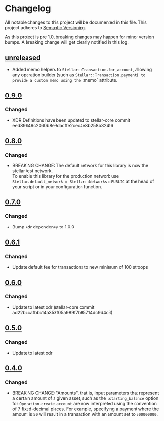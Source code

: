 # Changelog

All notable changes to this project will be documented in this
file.  This project adheres to [Semantic Versioning](http://semver.org/).

As this project is pre 1.0, breaking changes may happen for minor version
bumps.  A breaking change will get clearly notified in this log.

## [unreleased](https://github.com/stellar/ruby-stellar-base/compare/v0.9.0...master)

- Added memo helpers to `Stellar::Transaction.for_account`, allowing any operation builder (such as `Stellar::Transaction.payment) to provide a custom memo using the `:memo` attribute.  

## [0.9.0](https://github.com/stellar/ruby-stellar-base/compare/v0.8.0...v0.9.0)

### Changed
- XDR Definitions have been updated to stellar-core commit eed89649c2060b8e9dacffe2cec4e8b258b32416

## [0.8.0](https://github.com/stellar/ruby-stellar-base/compare/v0.7.0...v0.8.0)

### Changed
- BREAKING CHANGE:  The default network for this library is now the stellar test network.  
  To enable this library for the production network use `Stellar.default_network = Stellar::Networks::PUBLIC`
  at the head of your script or in your configuration function.

## [0.7.0](https://github.com/stellar/ruby-stellar-base/compare/v0.6.1...v0.7.0)

### Changed

- Bump xdr dependency to 1.0.0

## [0.6.1](https://github.com/stellar/ruby-stellar-base/compare/v0.6.0...v0.6.1)

### Changed

- Update default fee for transactions to new minimum of 100 stroops


## [0.6.0](https://github.com/stellar/ruby-stellar-base/compare/v0.5.0...v0.6.0)

### Changed

- Update to latest xdr (stellar-core commit ad22bccafbbc14a358f05a989f7b95714dc9d4c6)

## [0.5.0](https://github.com/stellar/ruby-stellar-base/compare/v0.4.0...v0.5.0)

### Changed

- Update to latest xdr

## [0.4.0](https://github.com/stellar/ruby-stellar-base/compare/v0.3.0...v0.4.0)

### Changed
- BREAKING CHANGE: "Amounts", that is, input parameters that represent a
  certain amount of a given asset, such as the `:starting_balance` option for
  `Operation.create_account` are now interpreted using the convention of 7
  fixed-decimal places.  For example, specifying a payment where the amount is
  `50` will result in a transaction with an amount set to `500000000`.
